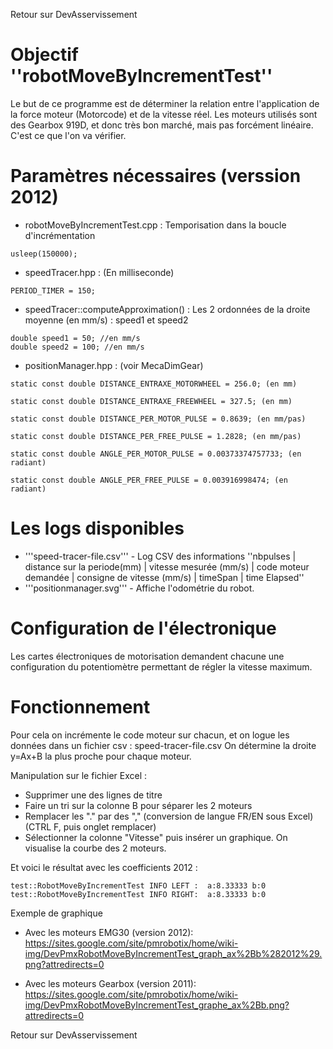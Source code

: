 Retour sur DevAsservissement

# Objectif ''robotMoveByIncrementTest'' #
Le but de ce programme est de déterminer la relation entre l'application de la force moteur (Motorcode) et de la vitesse réel.
Les moteurs utilisés sont des Gearbox 919D, et donc très bon marché, mais pas forcément linéaire. C'est ce que l'on va vérifier.

# Paramètres nécessaires (verssion 2012) #
  * robotMoveByIncrementTest.cpp : Temporisation dans la boucle d'incrémentation
```
usleep(150000);
```
  * speedTracer.hpp  : (En milliseconde)
```
PERIOD_TIMER = 150;
```
  * speedTracer::computeApproximation() : Les 2 ordonnées de la droite moyenne (en mm/s) : speed1 et speed2
```
double speed1 = 50; //en mm/s
double speed2 = 100; //en mm/s
```
  * positionManager.hpp : (voir MecaDimGear)
```
static const double DISTANCE_ENTRAXE_MOTORWHEEL = 256.0; (en mm)

static const double DISTANCE_ENTRAXE_FREEWHEEL = 327.5; (en mm)

static const double DISTANCE_PER_MOTOR_PULSE = 0.8639; (en mm/pas)
        
static const double DISTANCE_PER_FREE_PULSE = 1.2828; (en mm/pas)

static const double ANGLE_PER_MOTOR_PULSE = 0.00373374757733; (en radiant)

static const double ANGLE_PER_FREE_PULSE = 0.003916998474; (en radiant)
```

# Les logs disponibles #
  * '''speed-tracer-file.csv''' - Log CSV des informations ''nbpulses | distance sur la periode(mm) | vitesse mesurée (mm/s) | code moteur demandée | consigne de vitesse (mm/s) | timeSpan | time Elapsed''
  * '''positionmanager.svg''' - Affiche l'odométrie du robot.

# Configuration de l'électronique #
Les cartes électroniques de motorisation demandent chacune une configuration du potentiomètre permettant de régler la vitesse maximum.

# Fonctionnement #
Pour cela on incrémente le code moteur sur chacun, et on logue les données dans un fichier csv : speed-tracer-file.csv
On détermine la droite y=Ax+B la plus proche pour chaque moteur.

Manipulation sur le fichier Excel :
  * Supprimer une des lignes de titre
  * Faire un tri sur la colonne B pour séparer les 2 moteurs
  * Remplacer les "." par des "," (conversion de langue FR/EN sous Excel) (CTRL F, puis onglet remplacer)
  * Sélectionner la colonne "Vitesse" puis insérer un graphique. On visualise la courbe des 2 moteurs.

Et voici le résultat avec les coefficients 2012 :
```
test::RobotMoveByIncrementTest INFO LEFT :  a:8.33333 b:0
test::RobotMoveByIncrementTest INFO RIGHT:  a:8.33333 b:0
```
Exemple de graphique
  * Avec les moteurs EMG30 (version 2012):
https://sites.google.com/site/pmrobotix/home/wiki-img/DevPmxRobotMoveByIncrementTest_graph_ax%2Bb%282012%29.png?attredirects=0

  * Avec les moteurs Gearbox (version 2011):
https://sites.google.com/site/pmrobotix/home/wiki-img/DevPmxRobotMoveByIncrementTest_graphe_ax%2Bb.png?attredirects=0



Retour sur DevAsservissement